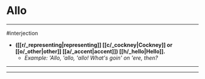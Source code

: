 # Allo
---
#interjection
- **([[r/_representing|representing]] [[c/_cockney|Cockney]] or [[o/_other|other]] [[a/_accent|accent]]) [[h/_hello|Hello]].**
	- _Example: 'Allo, 'allo, 'allo! What's goin' on 'ere, then?_
---
---
